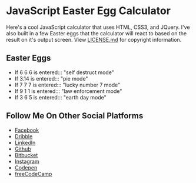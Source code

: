 # JavaScript Easter Egg Calculator

Here's a cool JavaScript calculator that uses HTML, CSS3, and JQuery. I've also built in a few Easter eggs that the calculator will react to based on the result on it's output screen. View [LICENSE.md](LICENSE.md) for copyright information.

## Easter Eggs

- If 6 6 6 is entered::: "self destruct mode"
- If 3.14 is entered::: "pie mode"
- If 7 7 7 is entered::: "lucky number 7 mode"
- If 9 1 1 is entered::: "law enforcement mode"
- If 3 6 5 is entered::: "earth day mode"

## Follow Me On Other Social Platforms

- [Facebook](https://facebook.com/othneildrew)
- [Dribble](https://dribbble.com/othneildrew)
- [LinkedIn](https://linkedin.com/in/othneildrew)
- [Github](https://github.com/othneildrew)
- [Bitbucket](https://bitbucket.com/othneildrew)
- [Instagram](http://instagram.com/pilotcroix)
- [Codepen](http://codepen.io/othneildrew)
- [freeCodeCamp](http://freeCodeCamp.com/othneildrew)
